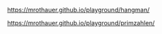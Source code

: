 https://mrothauer.github.io/playground/hangman/

https://mrothauer.github.io/playground/primzahlen/
